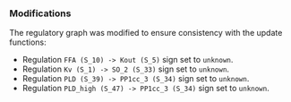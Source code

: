 ### Modifications

The regulatory graph was modified to ensure consistency with the update functions:

 - Regulation `FFA (S_10) -> Kout (S_5)` sign set to `unknown`.
 - Regulation `Kv (S_1) -> SO_2 (S_33)` sign set to `unknown`.
 - Regulation `PLD (S_39) -> PP1cc_3 (S_34)` sign set to `unknown`.
 - Regulation `PLD_high (S_47) -> PP1cc_3 (S_34)` sign set to `unknown`.
